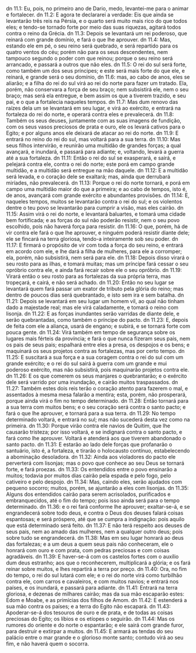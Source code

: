 dn 11.1: Eu, pois, no primeiro ano de Dario, medo, levantei-me para o animar e fortalecer.
dn 11.2: E agora te declararei a verdade: Eis que ainda se levantarão três reis na Pérsia, e o quarto será muito mais rico do que todos eles; e tendo-se tornado forte por meio das suas riquezas, agitará todos contra o reino da Grécia.
dn 11.3: Depois se levantará um rei poderoso, que reinará com grande domínio, e fará o que lhe aprouver.
dn 11.4: Mas, estando ele em pé, o seu reino será quebrado, e será repartido para os quatro ventos do céu; porém não para os seus descendentes, nem tampouco segundo o poder com que reinou; porque o seu reino será arrancado, e passará a outros que não eles.
dn 11.5: O rei do sul será forte, como também um dos seus príncipes; e este será mais forte do que ele, e reinará, e grande será o seu domínio,
dn 11.6: mas, ao cabo de anos, eles se aliarão; e a filha do rei do sul virá ao rei do norte para fazer um tratado. Ela, porém, não conservara a força de seu braço; nem subsistirá ele, nem o seu braço; mas será ela entregue, e bem assim os que a tiverem trazido, e seu pai, e o que a fortalecia naqueles tempos.
dn 11.7: Mas dum renovo das raízes dela um se levantará em seu lugar, e virá ao exército, e entrará na fortaleza do rei do norte, e operará contra eles e prevalecerá.
dn 11.8: Também os seus deuses, juntamente com as suas imagens de fundição, com os seus vasos preciosos de prata e ouro, ele os levará cativos para o Egito; e por alguns anos ele deixará de atacar ao rei do norte.
dn 11.9: E entrará no reino do rei do sul, mas voltará para a sua terra.
dn 11.10: Mas seus filhos intervirão, e reunirão uma multidão de grandes forças; a qual avançará, e inundará, e passará para adiante; e, voltando, levará a guerra até a sua fortaleza.
dn 11.11: Então o rei do sul se exasperará, e sairá, e pelejará contra ele, contra o rei do norte; este porá em campo grande multidão, e a multidão será entregue na mão daquele.
dn 11.12: E a multidão será levada, e o coração dele se exaltará; mas, ainda que derrubará miríades, não prevalecerá.
dn 11.13: Porque o rei do norte tornará, e porá em campo uma multidão maior do que a primeira; e ao cabo de tempos, isto é, de anos, avançará com grande exército e abundantes provisões.
dn 11.14: E, naqueles tempos, muitos se levantarão contra o rei do sul; e os violentos dentre o teu povo se levantarão para cumprir a visão, mas eles cairão.
dn 11.15: Assim virá o rei do norte, e levantará baluartes, e tomará uma cidade bem fortificada; e as forças do sul não poderão resistir, nem o seu povo escolhido, pois não haverá força para resistir.
dn 11.16: O que, porém, há de vir contra ele fará o que lhe aprouver, e ninguém poderá resistir diante dele; ele se fincará na terra gloriosa, tendo-a inteiramente sob seu poder.
dn 11.17: E firmará o propósito de vir com toda a força do seu reino, e entrará em acordo com ele, e lhe dará a filha de mulheres, para ele a corromper; ela, porém, não subsistirá, nem será para ele.
dn 11.18: Depois disso virará o seu rosto para as ilhas, e tomará muitas; mas um príncipe fará cessar o seu opróbrio contra ele, e ainda fará recair sobre ele o seu opróbrio.
dn 11.19: Virará então o seu rosto para as fortalezas da sua própria terra, mas tropeçará, e cairá, e não será achado.
dn 11.20: Então no seu lugar se levantará quem fará passar um exator de tributo pela glória do reino; mas dentro de poucos dias será quebrantado, e isto sem ira e sem batalha.
dn 11.21: Depois se levantará em seu lugar um homem vil, ao qual não tinham dado a majestade real; mas ele virá caladamente, e tomará o reino com lisonja.
dn 11.22: E as forças inundantes serão varridas de diante dele, e serão quebrantadas, como também o príncipe do pacto.
dn 11.23: E, depois de feita com ele a aliança, usará de engano; e subirá, e se tornará forte com pouca gente.
dn 11.24: Virá também em tempo de segurança sobre os lugares mais férteis da província; e fará o que nunca fizeram seus pais, nem os pais de seus pais; espalhará entre eles a presa, os despojos e os bens; e maquinará os seus projetos contra as fortalezas, mas por certo tempo.
dn 11.25: E suscitará a sua força e a sua coragem contra o rei do sul com um grande exército; e o rei do sul sairá à guerra com um grande e mui poderoso exército, mas não subsistirá, pois maquinarão projetos contra ele.
dn 11.26: E os que comerem os seus manjares o quebrantarão; e o exército dele será varrido por uma inundação, e cairão muitos traspassados.
dn 11.27: Também estes dois reis terão o coração atento para fazerem o mal, e assentados à mesma mesa falarão a mentira; esta, porém, não prosperará, porque ainda virá o fim no tempo determinado.
dn 11.28: Então tornará para a sua terra com muitos bens; e o seu coração será contra o santo pacto; e fará o que lhe aprouver, e tornará para a sua terra.
dn 11.29: No tempo determinado voltará, e entrará no sul; mas não sucederá desta vez como na primeira.
dn 11.30: Porque virão contra ele navios de Quitim, que lhe causarão tristeza; por isso voltará, e se indignará contra o santo pacto, e fará como lhe aprouver. Voltará e atenderá aos que tiverem abandonado o santo pacto.
dn 11.31: E estarão ao lado dele forças que profanarão o santuário, isto é, a fortaleza, e tirarão o holocausto contínuo, estabelecendo a abominação desoladora.
dn 11.32: Ainda aos violadores do pacto ele perverterá com lisonjas; mas o povo que conhece ao seu Deus se tornará forte, e fará proezas.
dn 11.33: Os entendidos entre o povo ensinarão a muitos; todavia por muitos dias cairão pela espada e pelo fogo, pelo cativeiro e pelo despojo.
dn 11.34: Mas, caindo eles, serão ajudados com pequeno socorro; muitos, porém, se ajuntarão a eles com lisonjas.
dn 11.35: Alguns dos entendidos cairão para serem acrisolados, purificados e embranquecidos, até o fim do tempo; pois isso ainda será para o tempo determinado.
dn 11.36: e o rei fará conforme lhe aprouver; exaltar-se-á, e se engrandecerá sobre todo deus, e contra o Deus dos deuses falará coisas espantosas; e será próspero, até que se cumpra a indignação: pois aquilo que está determinado será feito.
dn 11.37: E não terá respeito aos deuses de seus pais, nem ao amado das mulheres, nem a qualquer outro deus; pois sobre tudo se engrandecerá.
dn 11.38: Mas em seu lugar honrará ao deus das fortalezas; e a um deus a quem seus pais não conheceram, ele o honrará com ouro e com prata, com pedras preciosas e com coisas agradáveis.
dn 11.39: E haver-se-á com os castelos fortes com o auxílio dum deus estranho; aos que o reconhecerem, multiplicará a glória; e os fará reinar sobre muitos, e lhes repartirá a terra por preço.
dn 11.40: Ora, no fim do tempo, o rei do sul lutará com ele; e o rei do norte virá como turbilhão contra ele, com carros e cavaleiros, e com muitos navios; e entrará nos países, e os inundará, e passará para adiante.
dn 11.41: Entrará na terra gloriosa, e dezenas de milhares cairão; mas da sua mão escaparão estes: Edom e Moabe, e as primícias dos filhos de Amom.
dn 11.42: E estenderá a sua mão contra os países; e a terra do Egito não escapará.
dn 11.43: Apoderar-se-á dos tesouros de ouro e de prata, e de todas as coisas preciosas do Egito; os líbios e os etíopes o seguirão.
dn 11.44: Mas os rumores do oriente e do norte o espantarão; e ele sairá com grande furor, para destruir e extirpar a muitos.
dn 11.45: E armará as tendas do seu palácio entre o mar grande e o glorioso monte santo; contudo virá ao seu fim, e não haverá quem o socorra.
